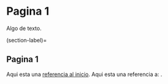 # Pagina 1

Algo de texto.

(section-label)=
## Pagina 1

Aqui esta una [referencia al inicio](intro.md). Aqui esta una referencia a: [](section-label).